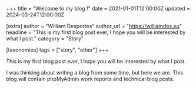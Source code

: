 +++
title = "Welcome to my blog !"
date = 2021-01-01T12:00:00Z
updated = 2024-03-24T12:00:00Z

[extra]
author = "William Desportes"
author_url = "https://williamdes.eu"
headline = "This is my first blog post ever, I hope you will be interested by what I post."
category = "Story"

[taxonomies]
tags = ["story", "other"]
+++

This is my first blog post ever, I hope you will be interested by what I post.

<!-- more -->

I was thinking about writing a blog from some time, but here we are.
This blog will contain phpMyAdmin work reports and technical blog posts.
